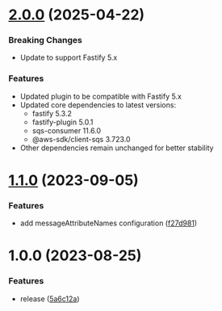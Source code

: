 # [2.0.0](https://github.com/fgiova/fastify-sqs-consumer/compare/main...EnriqueJMP-holcim:fastify-sqs-consumer:main) (2025-04-22)


### Breaking Changes

* Update to support Fastify 5.x

### Features

* Updated plugin to be compatible with Fastify 5.x
* Updated core dependencies to latest versions:
  * fastify 5.3.2
  * fastify-plugin 5.0.1
  * sqs-consumer 11.6.0
  * @aws-sdk/client-sqs 3.723.0
* Other dependencies remain unchanged for better stability

# [1.1.0](https://github.com/fgiova/fastify-sqs-consumer/compare/1.0.0...1.1.0) (2023-09-05)


### Features

* add messageAttributeNames configuration ([f27d981](https://github.com/fgiova/fastify-sqs-consumer/commit/f27d981d6c183adf41d7cd158b2e98081b4e9f4d))

# 1.0.0 (2023-08-25)


### Features

* release ([5a6c12a](https://github.com/fgiova/fastify-sqs-consumer/commit/5a6c12a630fef4b93fda84cbca7bf8ffe4322c9a))
